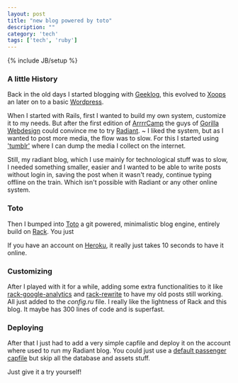 ```yaml
---
layout: post
title: "new blog powered by toto"
description: ""
category: 'tech'
tags: ['tech', 'ruby']
---
```

{% include JB/setup %}

### A little History
Back in the old days I started blogging with [Geeklog](http://www.geeklog.net/), this evolved to [Xoops](http://www.xoops.org/) an later on to a basic [Wordpress](http://wordpress.org/).

When I started with Rails, first I wanted to build my own system, customize it to my needs. But after the first edition of [ArrrrCamp](http://arrrrcamp.be) the guys of [Gorilla Webdesign](http://gorilla-webdesign.be) could convince me to try [Radiant](http://radiantcms.org/).
~
I liked the system, but as I wanted to post more media, the flow was to slow. For this I started using ['tumblr'](http://jorendegroof.be) where I can dump the media I collect on the internet.

Still, my radiant blog, which I use mainly for technological stuff was to slow, I needed something smaller, easier and I wanted to be able to write posts without login in, saving the post when it wasn't ready, continue typing offline on the train. Which isn't possible with Radiant or any other online system.

### Toto
Then I bumped into [Toto](http://cloudhead.io/toto) a git powered, minimalistic blog engine, entirely build on [Rack](http://rack.rubyforge.org/). You just

If you have an account on [Heroku](http://heroku.com/), it really just takes 10 seconds to have it online.

### Customizing
After I played with it for a while, adding some extra functionalities to it like [rack-google-analytics](http://rubygems.org/gems/rack-google-analytics) and [rack-rewrite](http://rubygems.org/gems/rack-rewrite) to have my old posts still working. All just added to the *config.ru* file.
I really like the lightness of Rack and this blog. It maybe has 300 lines of code and is superfast.

### Deploying
After that I just had to add a very simple capfile and deploy it on the account where used to run my Radiant blog.
You could just use a [default passenger capfile](http://underpants.openminds.be/questions/kan-ik-werken-met-capistrano) but skip all the database and assets stuff.

Just give it a try yourself!
